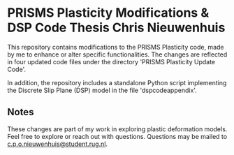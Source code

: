 # PRISMS Plasticity Modifications & DSP Code Thesis Chris Nieuwenhuis

This repository contains modifications to the PRISMS Plasticity code, made by me to enhance or alter specific functionalities. The changes are reflected in four updated code files under the directory 'PRISMS Plasticity Update Code'.

In addition, the repository includes a standalone Python script implementing the Discrete Slip Plane (DSP) model in the file 'dspcodeappendix'.

## Notes
These changes are part of my work in exploring plastic deformation models. Feel free to explore or reach out with questions. Questions may be mailed to c.p.o.nieuwenhuis@student.rug.nl.
